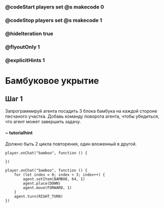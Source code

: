 ### @codeStart players set @s makecode 0
### @codeStop players set @s makecode 1

### @hideIteration true 
### @flyoutOnly 1
### @explicitHints 1


# Бамбуковое укрытие

## Шаг 1
Запрограммируй агента посадить 3 блока бамбука на каждой стороне песчаного участка. Добавь команду поворота агента, чтобы убедиться, что агент может завершить задачу.

#### ~ tutorialhint
Должно быть 2 цикла повторения, один вложенный в другой.


```template
player.onChat("bamboo", function () {

})
```

```ghost
player.onChat("bamboo", function () {
    for (let index = 0; index < 3; index++) {
        agent.setItem(BAMBOO, 64, 1)
        agent.place(DOWN)
        agent.move(FORWARD, 1)
    }
    agent.turn(RIGHT_TURN)
})
```



